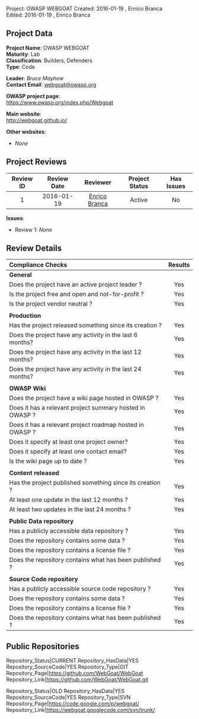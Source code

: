 Project:     OWASP WEBGOAT
Created:     2016-01-19 , Enrico Branca  
Edited:      2016-01-19 , Enrico Branca  


[//]: # (BE SURE THERE ARE NO EMPTY LINES BEFORE 'Project')  
[//]: # (end each line of the metadata with TWO spaces before the newline)  
[//]: # (insert TWO blank lines after the metadata)  
[//]: # (<ADD YOUR TEXT STARTING FROM HERE>)  


## Project Data  

**Project Name**: OWASP WEBGOAT  
**Maturity**: Lab  
**Classification**: Builders, Defenders  
**Type**: Code  

**Leader**: *Bruce Mayhew*  
**Contact Email**: <webgoat@owasp.org>  


**OWASP project page**:  
<https://www.owasp.org/index.php/Webgoat>

**Main website**:  
<http://webgoat.github.io/>

**Other websites**:  
- *None*

## Project Reviews  

| **Review ID** |   **Review Date**   |  **Reviewer**              |  **Project Status** |  **Has Issues**  |  
|:-------------:|:-------------------:|:--------------------------:|:-------------------:|:----------------:|  
| 1             | 2016-01-19          | [Enrico Branca][001]       |    Active           |     No           |  

[001]: ../lists/reviewers#enrico_branca

**Issues**:
- Review 1:  *None*


## Review Details  

|     **Compliance Checks**                                   |    **Results**     |
|:------------------------------------------------------------|:------------------:|
|     **General**                                             |                    |
| Does the project have an active project leader ?            |      Yes           |
| Is the project free and open and not-for-profit ?           |      Yes           |
| Is the project vendor neutral ?                             |      Yes           |
|                                                             |                    |
|     **Production**                                          |                    |
| Has the project released something since its creation ?     |      Yes           |
| Does the project have any activity in the last 6 months?    |      Yes           |
| Does the project have any activity in the last 12 months?   |      Yes           |
| Does the project have any activity in the last 24 months?   |      Yes           |
|                                                             |                    |
|     **OWASP Wiki**                                          |                    |
| Does the project have a wiki page hosted in OWASP ?         |      Yes           |
| Does it has a relevant project summary hosted in OWASP ?    |      Yes           |
| Does it has a relevant project roadmap hosted in OWASP ?    |      Yes           |
| Does it specify at least one project owner?                 |      Yes           |
| Does it specify at least one contact email?                 |      Yes           |
| Is the wiki page up to date ?                               |      Yes           |
|                                                             |                    |
|     **Content released**                                    |                    |
| Has the project published something since its creation ?    |      Yes           |
| At least one update in the last 12 months ?                 |      Yes           |
| At least two updates in the last 24 months ?                |      Yes           |
|                                                             |                    |
|     **Public Data repository**                              |                    |
| Has a publicly accessible data repository ?                 |      Yes           |
| Does the repository contains some data ?                    |      Yes           |
| Does the repository contains a license file ?               |      Yes           |
| Does the repository contains what has been published ?      |      Yes           |
|                                                             |                    |
|     **Source Code repository**                              |                    |
| Has a publicly accessible source code repository ?          |      Yes           |
| Does the repository contains some data ?                    |      Yes           |
| Does the repository contains a license file ?               |      Yes           |
| Does the repository contains what has been published ?      |      Yes           |



## Public Repositories  

Repository_Status|CURRENT
Repository_HasData|YES
Repository_SourceCode|YES
Repository_Type|GIT
Repository_Page|<https://github.com/WebGoat/WebGoat>
Repository_Link|<https://github.com/WebGoat/WebGoat.git>

Repository_Status|OLD
Repository_HasData|YES
Repository_SourceCode|YES
Repository_Type|SVN
Repository_Page|<https://code.google.com/p/webgoat/>
Repository_Link|<https://webgoat.googlecode.com/svn/trunk/>


[//]: # (<STOP HERE - do not write anything after this point !!! >)

